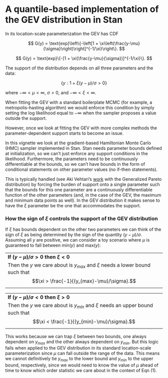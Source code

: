 A quantile-based implementation of the GEV distribution in Stan
================

In its location-scale parameterization the GEV has CDF

$$
G(y) = \text{exp}\left\{-\left[1 + \xi\left(\frac{y-\mu}{\sigma}\right)\right]^{-1/\xi}\right\}.
$$

$$
G(y) = \text{exp}\{-[1 + \xi(\frac{y-\mu}{\sigma})]^{-1/\xi}\}.
$$

The support of the distribution depends on all three parameters and the
data:

$$
\begin{equation}
\tag{(1)}
\{ y : 1 + \xi(y-\mu)/\sigma > 0 \}
\end{equation}
$$

where $-\infty < \mu < \infty$, $\sigma > 0$, and
$-\infty < \xi < \infty$.

When fitting the GEV with a standard boilerplate MCMC (for example, a
metropolis-hasting algorithm) we would enforce this condition by simply
setting the log likelihood equal to $-\infty$ when the sampler proposes
a value outside the support.

However, once we look at fitting the GEV with more complex methods the
parameter-dependent support starts to become an issue.

In this vignette we look at the gradient-based Hamiltonian Monte Carlo
(HMC) sampler implemented in Stan. Stan needs parameter bounds defined
at initialization, so we can’t just enforce any support conditions in
the likelihood. Furthermore, the parameters need to be continuously
differentiable at the bounds, so we can’t have bounds in the form of
conditional statements on other parameter values (no if-then
statements).

This is typically handled (see Aki Vehtari’s
[work](https://mc-stan.org/users/documentation/case-studies/gpareto_functions.html)
with the Generalized Pareto distribution) by forcing the burden of
support onto a single parameter such that the bounds for this one
parameter are a continuously differentiable function of the other
parameters (and, in the case of the GEV, the maximum and minimum data
points as well). In the GEV distribution it makes sense to have the
$\xi$ parameter be the one that accommodates the support.

### How the sign of $\xi$ controls the support of the GEV distribution

If $\xi$ has bounds dependent on the other two parameters we can think
of the sign of $\xi$ as being determined by the sign of the quantity
$(y-\mu)/\sigma$. Assuming all $y$ are positive, we can consider a toy
scenario where $\mu$ is guaranteed to fall between min($y$) and
max($y$):

<center>

|                                                                                                                            |
|----------------------------------------------------------------------------------------------------------------------------|
| **If $(y-\mu)/\sigma > 0$ then $\xi < 0$**                                                                                 |
| Then the $y$ we care about is $y_{max}$ and $\xi$ needs a lower bound such that $$\xi > \frac{-1}{(y_{max}-\mu)/\sigma}.$$ |

|                                                                                                                             |
|-----------------------------------------------------------------------------------------------------------------------------|
| **If $(y-\mu)/\sigma < 0$ then $\xi > 0$**                                                                                  |
| Then the $y$ we care about is $y_{min}$ and $\xi$ needs an upper bound such that $$\xi < \frac{-1}{(y_{min}-\mu)/\sigma}.$$ |

</center>

This works because we can trap $\xi$ between two bounds, one always
dependent on $y_{max}$ and the other always dependent on $y_{min}$. But
this logic fails when applied to the GEV distribution in its standard
location-scale parameterization since $\mu$ can fall outside the range
of the data. This means we cannot definitively tie $y_{max}$ to the
lower bound and $y_{min}$ to the upper bound, respectively, since we
would need to know the value of $\mu$ ahead of time to know which order
statistic we care about in the context of Eqn (1).
